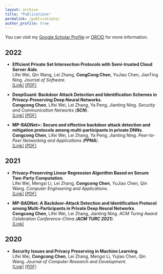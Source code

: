 ```yaml
---
layout: archive
title: "Publications"
permalink: /publications/
author_profile: true
---
```

<!-- ---
layout: archive
title: "Publications"
permalink: /publications/
author_profile: true
--- -->

<!-- {% if author.googlescholar %}
  You can also find my articles on <u><a href="{{author.googlescholar}}">my Google Scholar profile</a>.</u>
{% endif %}

{% include base_path %}

{% for post in site.publications reversed %}
  {% include archive-single.html %}
{% endfor %} -->
You can visit my [Google Scholar Profile](https://scholar.google.com/citations?user=mKiN4goAAAAJ&hl=zh-CN) or [ORCID](https://orcid.org/0000-0002-1716-1332) for more information.
## 2022
* <b>Efficient Private Set Intersection Protocols with Semi-trusted Cloud Server Aide</b>.<br>
Lifei Wei, Qin Wang, Lei Zhang,  <b>CongCong Chen</b>, YuJiao Chen, JianTing Ning. 
<i>Journal of Software</i>.<br>
[[Link]](http://dx.doi.org/10.13328/j.cnki.jos.006397)
[[PDF]](http://www.jos.org.cn/jos/article/pdf/6397)

* <b>DeepGuard: Backdoor Attack Detection and Identification Schemes in Privacy-Preserving Deep Neural Networks</b>.<br>
<b>Congcong Chen</b>, Lifei Wei, Lei Zhang, Ya Peng, Jianting Ning. 
<i>Security and Communication Networks (<b>SCN</b>)</i>.<br>
[[Link]](https://doi.org/10.1155/2022/2985308)
[[PDF]](https://downloads.hindawi.com/journals/scn/2022/2985308.pdf)

* <b>MP-BADNet+: Secure and effective backdoor attack detection and mitigation protocols among multi-participants in private DNNs</b>.<br>
<b>Congcong Chen</b>, Lifei Wei, Lei Zhang, Ya Peng, Jianting Ning. 
<i>Peer-to-Peer Networking and Applications (<b>PPNA</b>)</i>.<br>
[[Link]](https://doi.org/10.1007/s12083-022-01377-6)
[[PDF]](https://link.springer.com/content/pdf/10.1007/s12083-022-01377-6.pdf?pdf=button%20sticky)

## 2021
* <b>Privacy-Preserving Linear Regression Algorithm Based on Secure Two-Party Computation</b>.<br>
Lifei Wei, Mengsi Li, Lei Zhang, <b>Congcong Chen</b>, YuJiao Chen, Qin Wang. 
<i>Computer Engineering and Applications</i>.<br>
[[Link]](https://doi.org/10.3778/j.issn.1002-8331.2007-0337)
[[PDF]](http://cea.ceaj.org/CN/10.3778/j.issn.1002-8331.2007-0337#1)

* <b>MP-BADNet: A Backdoor-Attack Detection and Identification Protocol among Multi-Participants in Private Deep Neural Networks</b>.<br>
<b>Congcong Chen</b>, Lifei Wei, Lei Zhang, Jianting Ning. 
<i>ACM Turing Award Celebration Conference-China (<b>ACM TURC 2021</b>)</i>.<br>
[[Link]](https://doi.org/10.1145/3472634.3472660)
<!-- [[PDF]](https://chen-congcong.github.io/files/paper/2021-07-30-paper-mp-badnet.pdf) -->

## 2020
* <b>Security Issues and Privacy Preserving in Machine Learning</b>.<br>
Lifei Wei, <b>Congcong Chen</b>, Lei Zhang, Mengsi Li, Yujiao Chen, Qin Wang. 
<i>Journal of Computer Research and Development</i>.<br>
[[Link]](https://doi.org/10.7544/issn1000-1239.2020.20200426)
[[PDF]](https://crad.ict.ac.cn/CN/10.7544/issn1000-1239.2020.20200426#1)
